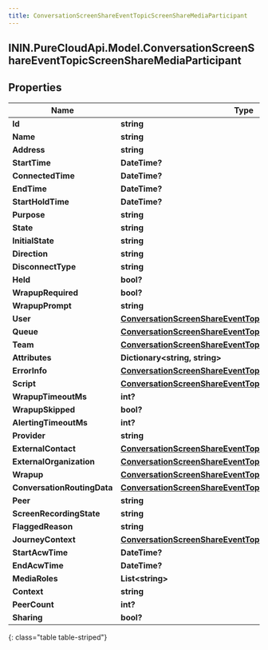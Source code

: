 ```yaml
---
title: ConversationScreenShareEventTopicScreenShareMediaParticipant
---
```

## ININ.PureCloudApi.Model.ConversationScreenShareEventTopicScreenShareMediaParticipant

## Properties

|Name | Type | Description | Notes|
|------------ | ------------- | ------------- | -------------|
| **Id** | **string** |  | [optional] |
| **Name** | **string** |  | [optional] |
| **Address** | **string** |  | [optional] |
| **StartTime** | **DateTime?** |  | [optional] |
| **ConnectedTime** | **DateTime?** |  | [optional] |
| **EndTime** | **DateTime?** |  | [optional] |
| **StartHoldTime** | **DateTime?** |  | [optional] |
| **Purpose** | **string** |  | [optional] |
| **State** | **string** |  | [optional] |
| **InitialState** | **string** |  | [optional] |
| **Direction** | **string** |  | [optional] |
| **DisconnectType** | **string** |  | [optional] |
| **Held** | **bool?** |  | [optional] |
| **WrapupRequired** | **bool?** |  | [optional] |
| **WrapupPrompt** | **string** |  | [optional] |
| **User** | [**ConversationScreenShareEventTopicUriReference**](ConversationScreenShareEventTopicUriReference.html) |  | [optional] |
| **Queue** | [**ConversationScreenShareEventTopicUriReference**](ConversationScreenShareEventTopicUriReference.html) |  | [optional] |
| **Team** | [**ConversationScreenShareEventTopicUriReference**](ConversationScreenShareEventTopicUriReference.html) |  | [optional] |
| **Attributes** | **Dictionary&lt;string, string&gt;** |  | [optional] |
| **ErrorInfo** | [**ConversationScreenShareEventTopicErrorBody**](ConversationScreenShareEventTopicErrorBody.html) |  | [optional] |
| **Script** | [**ConversationScreenShareEventTopicUriReference**](ConversationScreenShareEventTopicUriReference.html) |  | [optional] |
| **WrapupTimeoutMs** | **int?** |  | [optional] |
| **WrapupSkipped** | **bool?** |  | [optional] |
| **AlertingTimeoutMs** | **int?** |  | [optional] |
| **Provider** | **string** |  | [optional] |
| **ExternalContact** | [**ConversationScreenShareEventTopicUriReference**](ConversationScreenShareEventTopicUriReference.html) |  | [optional] |
| **ExternalOrganization** | [**ConversationScreenShareEventTopicUriReference**](ConversationScreenShareEventTopicUriReference.html) |  | [optional] |
| **Wrapup** | [**ConversationScreenShareEventTopicWrapup**](ConversationScreenShareEventTopicWrapup.html) |  | [optional] |
| **ConversationRoutingData** | [**ConversationScreenShareEventTopicConversationRoutingData**](ConversationScreenShareEventTopicConversationRoutingData.html) |  | [optional] |
| **Peer** | **string** |  | [optional] |
| **ScreenRecordingState** | **string** |  | [optional] |
| **FlaggedReason** | **string** |  | [optional] |
| **JourneyContext** | [**ConversationScreenShareEventTopicJourneyContext**](ConversationScreenShareEventTopicJourneyContext.html) |  | [optional] |
| **StartAcwTime** | **DateTime?** |  | [optional] |
| **EndAcwTime** | **DateTime?** |  | [optional] |
| **MediaRoles** | **List&lt;string&gt;** |  | [optional] |
| **Context** | **string** |  | [optional] |
| **PeerCount** | **int?** |  | [optional] |
| **Sharing** | **bool?** |  | [optional] |
{: class="table table-striped"}


